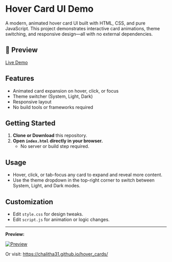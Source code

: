 # Hover Card UI Demo

A modern, animated hover card UI built with HTML, CSS, and pure JavaScript. This project demonstrates interactive card animations, theme switching, and responsive design—all with no external dependencies.

## 🚀 Preview

[Live Demo](https://chalitha31.github.io/hover_cards/)

## Features
- Animated card expansion on hover, click, or focus
- Theme switcher (System, Light, Dark)
- Responsive layout
- No build tools or frameworks required

## Getting Started

1. **Clone or Download** this repository.
2. **Open `index.html` directly in your browser.**
   - No server or build step required.

## Usage
- Hover, click, or tab-focus any card to expand and reveal more content.
- Use the theme dropdown in the top-right corner to switch between System, Light, and Dark modes.

## Customization
- Edit `style.css` for design tweaks.
- Edit `script.js` for animation or logic changes.

---

**Preview:**

[![Preview](https://chalitha31.github.io/hover_cards/preview.png)](https://chalitha31.github.io/hover_cards/)

Or visit: https://chalitha31.github.io/hover_cards/ 